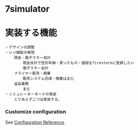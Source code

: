 # 7simulator

# 実装する機能
```
・デザインの調整
・レジ機能の再現
    現金・電子マネー会計
        現金会計で性別年齢・買ったもの・値段をfirestoreに登録したい
        電子マネー会計
    フライヤー販売・廃棄
        販売システム完成・廃棄はまだ
    返品業務
        まだ
・シミュレーターモードの実装
    とりあえず二つは実装する。

```

### Customize configuration
See [Configuration Reference](https://cli.vuejs.org/config/).
